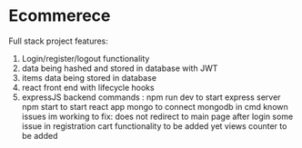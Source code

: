 # Ecommerece
Full stack project
features:
1. Login/register/logout functionality 
2. data being hashed and stored in database with JWT
3. items data being stored in database
4. react front end with lifecycle hooks
5. expressJS backend
commands :
npm run dev to start express server
npm start to start react app
mongo to connect mongodb in cmd
known issues im working to fix:
does not redirect to main page after login
some issue in registration
cart functionality to be added yet
views counter to be added


